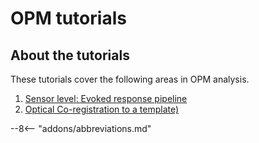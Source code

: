 # OPM tutorials

## About the tutorials


These tutorials cover the following areas in OPM analysis. 

1. [Sensor level: Evoked response pipeline](evoked/introduction.md)
1. [Optical Co-registration to a template)](e_source/e_source.md)


--8<-- "addons/abbreviations.md"
